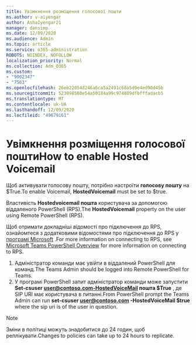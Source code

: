 ```yaml
---
title: Увімкнення розміщення голосової пошти
ms.author: v-aiyengar
author: AshaIyengar21
manager: dansimp
ms.date: 12/09/2020
ms.audience: Admin
ms.topic: article
ms.service: o365-administration
ROBOTS: NOINDEX, NOFOLLOW
localization_priority: Normal
ms.collection: Adm_O365
ms.custom:
- "9002347"
- "7563"
ms.openlocfilehash: 26eb22054d246a6ca5a2491c68a5d9e4ed90d45b
ms.sourcegitcommit: 523098560e54a50184a99c974809dfbfffadacb5
ms.translationtype: MT
ms.contentlocale: uk-UA
ms.lasthandoff: 12/09/2020
ms.locfileid: "49679161"
---
```

# <a name="how-to-enable-hosted-voicemail"></a><span data-ttu-id="dd976-102">Увімкнення розміщення голосової пошти</span><span class="sxs-lookup"><span data-stu-id="dd976-102">How to enable Hosted Voicemail</span></span>

<span data-ttu-id="dd976-103">Щоб активувати голосову пошту, потрібно настроїти **голосову пошту** на $True.</span><span class="sxs-lookup"><span data-stu-id="dd976-103">To enable Voicemail, **HostedVoicemail** must be set to $true.</span></span>

<span data-ttu-id="dd976-104">Властивість **Hostedvoicemail пошта** користувача за допомогою віддаленого PowerShell (RPS).</span><span class="sxs-lookup"><span data-stu-id="dd976-104">The **HostedVoicemail** property on the user using Remote PowerShell (RPS).</span></span>

<span data-ttu-id="dd976-105">Щоб отримати докладніші відомості про підключення до RPS, ознайомтеся з додатковими відомостями про підключення до RPS у [програмі Microsoft](https://docs.microsoft.com/microsoftteams/teams-powershell-overview) .</span><span class="sxs-lookup"><span data-stu-id="dd976-105">For more information on connecting to RPS, see [Microsoft Teams PowerShell Overview](https://docs.microsoft.com/microsoftteams/teams-powershell-overview) for more information on connecting to RPS.</span></span>

1. <span data-ttu-id="dd976-106">Адміністратор команди має увійти в віддалений PowerShell для команд.</span><span class="sxs-lookup"><span data-stu-id="dd976-106">The Teams Admin should be logged into Remote PowerShell for Teams.</span></span>
1. <span data-ttu-id="dd976-107">У програмі PowerShell запит адміністратор команди може запустити **Set-csuser user@contoso.com-HostedVoiceMail пошта $True** , де SIP URI має користувача в питанні.</span><span class="sxs-lookup"><span data-stu-id="dd976-107">From PowerShell prompt the Teams Admin can run **set-csuser user@contoso.com -HostedVoiceMail $true** where the sip uri is of the user in question.</span></span>

> [!NOTE]
> <span data-ttu-id="dd976-108">Зміни в політиці можуть знадобитися до 24 годин, щоб реплікувати.</span><span class="sxs-lookup"><span data-stu-id="dd976-108">Changes to policies can take up to 24 hours to replicate.</span></span>